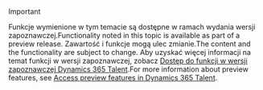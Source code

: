 > [!IMPORTANT]
> <span data-ttu-id="97ebc-101">Funkcje wymienione w tym temacie są dostępne w ramach wydania wersji zapoznawczej.</span><span class="sxs-lookup"><span data-stu-id="97ebc-101">Functionality noted in this topic is available as part of a preview release.</span></span> <span data-ttu-id="97ebc-102">Zawartość i funkcje mogą ulec zmianie.</span><span class="sxs-lookup"><span data-stu-id="97ebc-102">The content and the functionality are subject to change.</span></span> <span data-ttu-id="97ebc-103">Aby uzyskać więcej informacji na temat funkcji w wersji zapoznawczej, zobacz [Dostęp do funkcji w wersji zapoznawczej Dynamics 365 Talent](../access-preview-feature.md).</span><span class="sxs-lookup"><span data-stu-id="97ebc-103">For more information about preview features, see [Access preview features in Dynamics 365 Talent](../access-preview-feature.md).</span></span>
